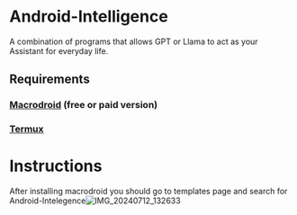 # Android-Intelligence
A combination of programs that allows GPT or Llama to act as your Assistant for everyday life.

## Requirements
### [Macrodroid](https://www.google.com/url?sa=t&source=web&rct=j&opi=89978449&url=https://play.google.com/store/apps/details%3Fid%3Dcom.arlosoft.macrodroid%26hl%3Den_US%26referrer%3Dutm_source%253Dgoogle%2526utm_medium%253Dorganic%2526utm_term%253Dmacrodroid%2Bplay%26pcampaignid%3DAPPU_1_vKOPZqqqBbSO7NYPsKComA4&ved=2ahUKEwiq-JKh1J6HAxU0B9sEHTAQCuMQ5YQBegQIDhAC&usg=AOvVaw0gkSlTgAaCdI1qfWfuKLI9) (free or paid version)
### [Termux](https://github.com/termux)
# Instructions 
After installing macrodroid you should go to templates page and search for Android-Intelegence![IMG_20240712_132633](https://github.com/user-attachments/assets/591c59fb-58d8-4042-8da8-989f71fd7234)


